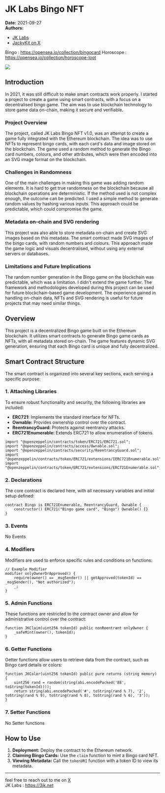 # JK Labs Bingo NFT

**Date:** 2021-09-27  
**Authors:**  
- [JK Labs](https://3jk.net)  
- [JackyKit on X](https://x.com/kitjacky)  

Bingo : https://opensea.io/collection/bingocard
Horoscope : https://opensea.io/collection/horoscope-loot

![](https://openseauserdata.com/files/73d1b346cb51e4a0b57ab83785699ed7.svg)

## Introduction
In 2021, it was still difficult to make smart contracts work properly. I started a project to create a game using smart contracts, with a focus on a decentralised bingo game. The aim was to use blockchain technology to store game data on-chain, making it secure and verifiable.

### Project Overview
The project, called JK Labs Bingo NFT v1.0, was an attempt to create a game fully integrated with the Ethereum blockchain. The idea was to use NFTs to represent bingo cards, with each card's data and image stored on the blockchain. The game used a random method to generate the Bingo card numbers, colours, and other attributes, which were then encoded into an SVG image format on the blockchain.

### Challenges in Randomness
One of the main challenges in making this game was adding random elements. It is hard to get true randomness on the blockchain because all blockchain operations are deterministic. If the method used is not complex enough, the outcome can be predicted. I used a simple method to generate random values by hashing various inputs. This approach could be predictable, which could compromise the game.

### Metadata on-chain and SVG rendering
This project was also able to store metadata on-chain and create SVG images based on this metadata. The smart contract made SVG images of the bingo cards, with random numbers and colours. This approach made the game logic and visuals decentralised, without using any external servers or databases.

### Limitations and Future Implications
The random number generation in the Bingo game on the blockchain was predictable, which was a limitation. I didn't extend the game further. The framework and methodologies developed during this project can be used for future blockchain-based game development. The experience gained in handling on-chain data, NFTs and SVG rendering is useful for future projects that may need similar things.

## Overview

This project is a decentralized Bingo game built on the Ethereum blockchain. It utilizes smart contracts to generate Bingo game cards as NFTs, with all metadata stored on-chain. The game features dynamic SVG generation, ensuring that each Bingo card is unique and fully decentralized.

## Smart Contract Structure

The smart contract is organized into several key sections, each serving a specific purpose:

### 1. Attaching Libraries

To ensure robust functionality and security, the following libraries are included:

- **ERC721:** Implements the standard interface for NFTs.
- **Ownable:** Provides ownership control over the contract.
- **ReentrancyGuard:** Protects against reentrancy attacks.
- **ERC721Enumerable:** Extends ERC721 to allow enumeration of tokens.

```solidity
import "@openzeppelin/contracts/token/ERC721/ERC721.sol";
import "@openzeppelin/contracts/access/Ownable.sol";
import "@openzeppelin/contracts/security/ReentrancyGuard.sol";
import "@openzeppelin/contracts/token/ERC721/extensions/IERC721Enumerable.sol";
import "@openzeppelin/contracts/token/ERC721/extensions/ERC721Enumerable.sol";
```

### 2. Declarations

The core contract is declared here, with all necessary variables and initial setup defined:

```solidity
contract Bingo is ERC721Enumerable, ReentrancyGuard, Ownable {
    constructor() ERC721("Bingo game card", "Bingo") Ownable() {}
}
```

### 3. Events

No Events

### 4. Modifiers

Modifiers are used to enforce specific rules and conditions on functions:

```solidity
// Example Modifier
modifier onlyOwnerOrApproved() {
    require(owner() == _msgSender() || getApproved(tokenId) == _msgSender(), "Not authorized");
    _;
}
```

### 5. Admin Functions

These functions are restricted to the contract owner and allow for administrative control over the contract:

```solidity
function JKClaim(uint256 tokenId) public nonReentrant onlyOwner {
    _safeMint(owner(), tokenId);
}
```

### 6. Getter Functions

Getter functions allow users to retrieve data from the contract, such as Bingo card details or colors:

```solidity
function JKColor(uint256 tokenId) public pure returns (string memory) {
    uint256 rand = random(string(abi.encodePacked('88', toString(tokenId))));
    return string(abi.encodePacked('#', toString(rand % 7), '2', toString(rand % 9), toString(rand % 8), toString(rand % 6), '3'));
}
```

### 7. Setter Functions

No Setter functions

## How to Use

1. **Deployment:** Deploy the contract to the Ethereum network.
2. **Claiming Bingo Cards:** Use the `claim` function to mint a Bingo card NFT.
3. **Viewing Metadata:** Call the `tokenURI` function with a token ID to view its metadata.


---
feel free to reach out to me on [X](https://x.com/kitjacky)  
JK Labs : https://3jk.net
